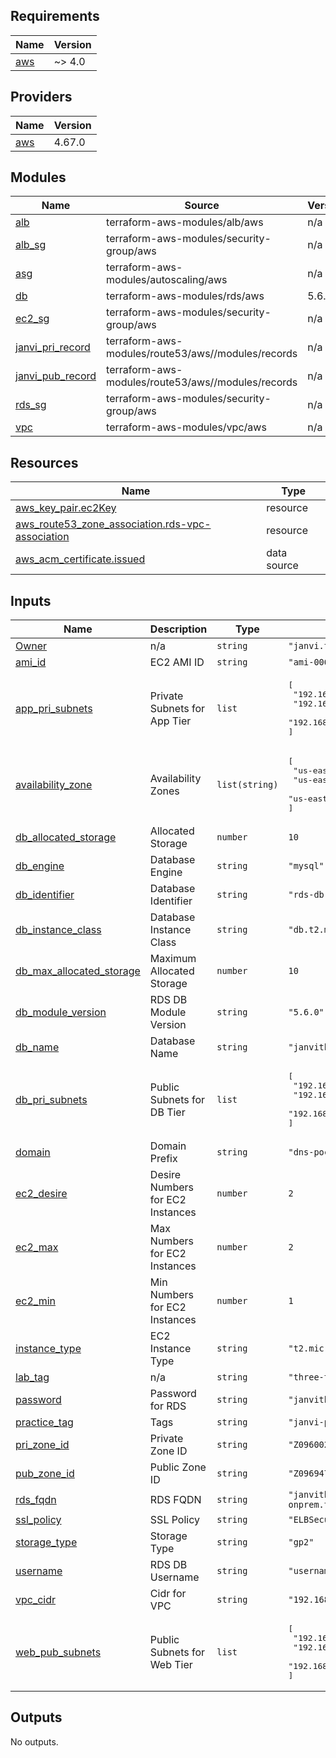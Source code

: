 ## Requirements

| Name | Version |
|------|---------|
| <a name="requirement_aws"></a> [aws](#requirement\_aws) | ~> 4.0 |

## Providers

| Name | Version |
|------|---------|
| <a name="provider_aws"></a> [aws](#provider\_aws) | 4.67.0 |

## Modules

| Name | Source | Version |
|------|--------|---------|
| <a name="module_alb"></a> [alb](#module\_alb) | terraform-aws-modules/alb/aws | n/a |
| <a name="module_alb_sg"></a> [alb\_sg](#module\_alb\_sg) | terraform-aws-modules/security-group/aws | n/a |
| <a name="module_asg"></a> [asg](#module\_asg) | terraform-aws-modules/autoscaling/aws | n/a |
| <a name="module_db"></a> [db](#module\_db) | terraform-aws-modules/rds/aws | 5.6.0 |
| <a name="module_ec2_sg"></a> [ec2\_sg](#module\_ec2\_sg) | terraform-aws-modules/security-group/aws | n/a |
| <a name="module_janvi_pri_record"></a> [janvi\_pri\_record](#module\_janvi\_pri\_record) | terraform-aws-modules/route53/aws//modules/records | n/a |
| <a name="module_janvi_pub_record"></a> [janvi\_pub\_record](#module\_janvi\_pub\_record) | terraform-aws-modules/route53/aws//modules/records | n/a |
| <a name="module_rds_sg"></a> [rds\_sg](#module\_rds\_sg) | terraform-aws-modules/security-group/aws | n/a |
| <a name="module_vpc"></a> [vpc](#module\_vpc) | terraform-aws-modules/vpc/aws | n/a |

## Resources

| Name | Type |
|------|------|
| [aws_key_pair.ec2Key](https://registry.terraform.io/providers/hashicorp/aws/latest/docs/resources/key_pair) | resource |
| [aws_route53_zone_association.rds-vpc-association](https://registry.terraform.io/providers/hashicorp/aws/latest/docs/resources/route53_zone_association) | resource |
| [aws_acm_certificate.issued](https://registry.terraform.io/providers/hashicorp/aws/latest/docs/data-sources/acm_certificate) | data source |

## Inputs

| Name | Description | Type | Default | Required |
|------|-------------|------|---------|:--------:|
| <a name="input_Owner"></a> [Owner](#input\_Owner) | n/a | `string` | `"janvi.thakkar@intuitive.cloud"` | no |
| <a name="input_ami_id"></a> [ami\_id](#input\_ami\_id) | EC2 AMI ID | `string` | `"ami-006dcf34c09e50022"` | no |
| <a name="input_app_pri_subnets"></a> [app\_pri\_subnets](#input\_app\_pri\_subnets) | Private Subnets for App Tier | `list` | <pre>[<br>  "192.168.67.0/24",<br>  "192.168.68.0/24",<br>  "192.168.69.0/24"<br>]</pre> | no |
| <a name="input_availability_zone"></a> [availability\_zone](#input\_availability\_zone) | Availability Zones | `list(string)` | <pre>[<br>  "us-east-1a",<br>  "us-east-1b",<br>  "us-east-1c"<br>]</pre> | no |
| <a name="input_db_allocated_storage"></a> [db\_allocated\_storage](#input\_db\_allocated\_storage) | Allocated Storage | `number` | `10` | no |
| <a name="input_db_engine"></a> [db\_engine](#input\_db\_engine) | Database Engine | `string` | `"mysql"` | no |
| <a name="input_db_identifier"></a> [db\_identifier](#input\_db\_identifier) | Database Identifier | `string` | `"rds-db"` | no |
| <a name="input_db_instance_class"></a> [db\_instance\_class](#input\_db\_instance\_class) | Database Instance Class | `string` | `"db.t2.micro"` | no |
| <a name="input_db_max_allocated_storage"></a> [db\_max\_allocated\_storage](#input\_db\_max\_allocated\_storage) | Maximum Allocated Storage | `number` | `10` | no |
| <a name="input_db_module_version"></a> [db\_module\_version](#input\_db\_module\_version) | RDS DB Module Version | `string` | `"5.6.0"` | no |
| <a name="input_db_name"></a> [db\_name](#input\_db\_name) | Database Name | `string` | `"janvithakkartrial"` | no |
| <a name="input_db_pri_subnets"></a> [db\_pri\_subnets](#input\_db\_pri\_subnets) | Public Subnets for DB Tier | `list` | <pre>[<br>  "192.168.70.0/24",<br>  "192.168.71.0/24",<br>  "192.168.72.0/24"<br>]</pre> | no |
| <a name="input_domain"></a> [domain](#input\_domain) | Domain Prefix | `string` | `"dns-poc-onprem.tk"` | no |
| <a name="input_ec2_desire"></a> [ec2\_desire](#input\_ec2\_desire) | Desire Numbers for EC2 Instances | `number` | `2` | no |
| <a name="input_ec2_max"></a> [ec2\_max](#input\_ec2\_max) | Max Numbers for EC2 Instances | `number` | `2` | no |
| <a name="input_ec2_min"></a> [ec2\_min](#input\_ec2\_min) | Min Numbers for EC2 Instances | `number` | `1` | no |
| <a name="input_instance_type"></a> [instance\_type](#input\_instance\_type) | EC2 Instance Type | `string` | `"t2.micro"` | no |
| <a name="input_lab_tag"></a> [lab\_tag](#input\_lab\_tag) | n/a | `string` | `"three-tier-architecture"` | no |
| <a name="input_password"></a> [password](#input\_password) | Password for RDS | `string` | `"janvithakkar"` | no |
| <a name="input_practice_tag"></a> [practice\_tag](#input\_practice\_tag) | Tags | `string` | `"janvi-practice-labs"` | no |
| <a name="input_pri_zone_id"></a> [pri\_zone\_id](#input\_pri\_zone\_id) | Private Zone ID | `string` | `"Z09600291FQN85FFRHCOB"` | no |  
| <a name="input_pub_zone_id"></a> [pub\_zone\_id](#input\_pub\_zone\_id) | Public Zone ID | `string` | `"Z09694789KLKEHOHJN0T"` | no |    
| <a name="input_rds_fqdn"></a> [rds\_fqdn](#input\_rds\_fqdn) | RDS FQDN | `string` | `"janvithakkar-rds.dns-poc-onprem.tk"` | no |       
| <a name="input_ssl_policy"></a> [ssl\_policy](#input\_ssl\_policy) | SSL Policy | `string` | `"ELBSecurityPolicy-2016-08"` | no |        
| <a name="input_storage_type"></a> [storage\_type](#input\_storage\_type) | Storage Type | `string` | `"gp2"` | no |
| <a name="input_username"></a> [username](#input\_username) | RDS DB Username | `string` | `"username"` | no |
| <a name="input_vpc_cidr"></a> [vpc\_cidr](#input\_vpc\_cidr) | Cidr for VPC | `string` | `"192.168.64.0/20"` | no |
| <a name="input_web_pub_subnets"></a> [web\_pub\_subnets](#input\_web\_pub\_subnets) | Public Subnets for Web Tier | `list` | <pre>[<br>  "192.168.64.0/24",<br>  "192.168.65.0/24",<br>  "192.168.66.0/24"<br>]</pre> | no |

## Outputs

No outputs.
